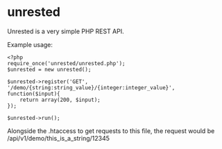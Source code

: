 # unrested

Unrested is a very simple PHP REST API.

Example usage:

```
<?php
require_once('unrested/unrested.php');
$unrested = new unrested();

$unrested->register('GET', '/demo/{string:string_value}/{integer:integer_value}', function($input){
    return array(200, $input); 
});

$unrested->run();
```

Alongside the .htaccess to get requests to this file, the request would be /api/v1/demo/this_is_a_string/12345
